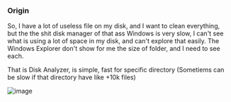 ### Origin

So, I have a lot of useless file on my disk, and I want to clean everything, but the the shit disk manager of that ass Windows is very slow, I can't see what is using a lot of space in my disk, and can't explore that easily. The Windows Explorer don't show for me the size of folder, and I need to see each.

That is Disk Analyzer, is simple, fast for specific directory (Sometiems can be slow if that directory have like +10k files)

![image](https://github.com/user-attachments/assets/72943103-8cd4-4c94-8322-a7197b1b5d17)
